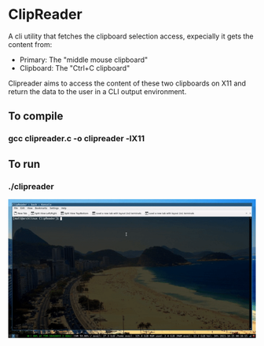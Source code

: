 # ClipReader

A cli utility that fetches the clipboard selection access, expecially it gets the content from:
- Primary: The "middle mouse clipboard"
- Clipboard: The "Ctrl+C clipboard"

Clipreader aims to access the content of these two clipboards on X11 and return the data to the user in a CLI output environment.

## To compile
### gcc clipreader.c -o clipreader -lX11

## To run
### ./clipreader

![](clipreader.gif)
